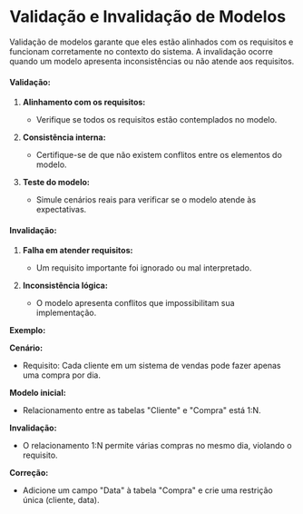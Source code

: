 #  Validação e Invalidação de Modelos

Validação de modelos garante que eles estão alinhados com os requisitos e funcionam corretamente no contexto do sistema. A invalidação ocorre quando um modelo apresenta inconsistências ou não atende aos requisitos.

#### Validação:

1. **Alinhamento com os requisitos:**

    * Verifique se todos os requisitos estão contemplados no modelo.

2. **Consistência interna:**

    * Certifique-se de que não existem conflitos entre os elementos do modelo.

3. **Teste do modelo:**

    * Simule cenários reais para verificar se o modelo atende às expectativas.

#### Invalidação:

1. **Falha em atender requisitos:**

    *  Um requisito importante foi ignorado ou mal interpretado.

2. **Inconsistência lógica:**

    * O modelo apresenta conflitos que impossibilitam sua implementação.
  

  **Exemplo:**

  **Cenário:**
  * Requisito: Cada cliente em um sistema de vendas pode fazer apenas uma compra por dia.

**Modelo inicial:**
  * Relacionamento entre as tabelas "Cliente" e "Compra" está 1:N.

**Invalidação:**
  * O relacionamento 1:N permite várias compras no mesmo dia, violando o requisito.

**Correção:**
* Adicione um campo "Data" à tabela "Compra" e crie uma restrição única (cliente, data).

